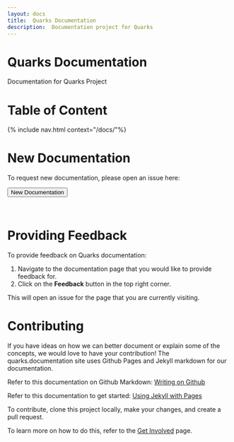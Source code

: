 ```yaml
---
layout: docs
title:  Quarks Documentation
description:  Documentation project for Quarks
---
```


# Quarks Documentation

Documentation for Quarks Project

# Table of Content
{% include nav.html context="/docs/"%}

# New Documentation

To request new documentation, please open an issue here:

   <form action="{{site.docsurl}}/issues/new" target="_blank">
  	  <input type="submit" value="New Documentation">
   </form>
<br>

# Providing Feedback

To provide feedback on Quarks documentation:

1.  Navigate to the documentation page that you would like to provide feedback for.
1.  Click on the **Feedback** button in the top right corner.

This will open an issue for the page that you are currently visiting.  

# Contributing

If you have ideas on how we can better document or explain some of the concepts, we would love to have your contribution!  The quarks.documentation site uses Github Pages and Jekyll markdown for our documentation.

Refer to this documentation on Github Markdown:  [Writing on Github](https://help.github.com/categories/writing-on-github)

Refer to this documentation to get started:  [Using Jekyll with Pages](https://help.github.com/articles/using-jekyll-with-pages/)  

To contribute, clone this project locally, make your changes, and create a pull request.

To learn more on how to do this, refer to the [Get Involved](/quarks.documentation/docs/quarks/getinvolved/) page. 
